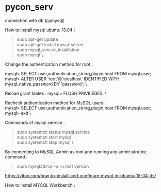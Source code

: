 # pycon_serv
connection with db (pymysql) 

How to install mysql ubuntu 18.04 :

> sudo apt-get update \
> sudo apt-get install mysql-server \
> sudo mysql_secure_installation \
> sudo mysql \

Change the authentication method for root :

mysql> SELECT user,authentication_string,plugin,host FROM mysql.user; \
mysql> ALTER USER 'root'@'localhost' IDENTIFIED WITH mysql_native_password BY 'password'; \

Reload grant tables :
mysql> FLUSH PRIVILEGES; \

Recheck authentication method for MySQL users : \
mysql> SELECT user,authentication_string,plugin,host FROM mysql.user; \
mysql> exit \

Commands of mysql.service :

> sudo systemctl status mysql.service \
> sudo systemctl start mysql \
> sudo systemctl stop mysql \

By connecting to MySQL Admin as root and running any administrative command :
> sudo mysqladmin -p -u root version

https://vitux.com/how-to-install-and-configure-mysql-in-ubuntu-18-04-lts/

How to install MYSQL Workbench :
